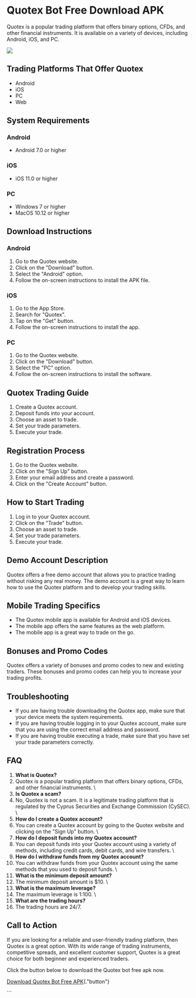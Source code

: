 # Quotex Bot Free Download APK

Quotex is a popular trading platform that offers binary options, CFDs,
and other financial instruments. It is available on a variety of
devices, including Android, iOS, and PC.

[![](https://static.quotex.io/files/1_en/300_250.jpg)](https://traff.sbs/brokerqxsignupf)

## Trading Platforms That Offer Quotex

-   Android
-   iOS
-   PC
-   Web

## System Requirements

### Android

-   Android 7.0 or higher

### iOS

-   iOS 11.0 or higher

### PC

-   Windows 7 or higher
-   MacOS 10.12 or higher

## Download Instructions

### Android

1.  Go to the Quotex website.
2.  Click on the "Download" button.
3.  Select the "Android" option.
4.  Follow the on-screen instructions to install the APK file.

### iOS

1.  Go to the App Store.
2.  Search for "Quotex".
3.  Tap on the "Get" button.
4.  Follow the on-screen instructions to install the app.

### PC

1.  Go to the Quotex website.
2.  Click on the "Download" button.
3.  Select the "PC" option.
4.  Follow the on-screen instructions to install the software.

## Quotex Trading Guide

1.  Create a Quotex account.
2.  Deposit funds into your account.
3.  Choose an asset to trade.
4.  Set your trade parameters.
5.  Execute your trade.

## Registration Process

1.  Go to the Quotex website.
2.  Click on the "Sign Up" button.
3.  Enter your email address and create a password.
4.  Click on the "Create Account" button.

## How to Start Trading

1.  Log in to your Quotex account.
2.  Click on the "Trade" button.
3.  Choose an asset to trade.
4.  Set your trade parameters.
5.  Execute your trade.

## Demo Account Description

Quotex offers a free demo account that allows you to practice trading
without risking any real money. The demo account is a great way to learn
how to use the Quotex platform and to develop your trading skills.

## Mobile Trading Specifics

-   The Quotex mobile app is available for Android and iOS devices.
-   The mobile app offers the same features as the web platform.
-   The mobile app is a great way to trade on the go.

## Bonuses and Promo Codes

Quotex offers a variety of bonuses and promo codes to new and existing
traders. These bonuses and promo codes can help you to increase your
trading profits.

## Troubleshooting

-   If you are having trouble downloading the Quotex app, make sure that
    your device meets the system requirements.
-   If you are having trouble logging in to your Quotex account, make
    sure that you are using the correct email address and password.
-   If you are having trouble executing a trade, make sure that you have
    set your trade parameters correctly.

## FAQ

1.  **What is Quotex?**
2.  Quotex is a popular trading platform that offers binary options,
    CFDs, and other financial instruments.
    \
3.  **Is Quotex a scam?**
4.  No, Quotex is not a scam. It is a legitimate trading platform that
    is regulated by the Cyprus Securities and Exchange Commission
    (CySEC).
    \
5.  **How do I create a Quotex account?**
6.  You can create a Quotex account by going to the Quotex website and
    clicking on the "Sign Up" button.
    \
7.  **How do I deposit funds into my Quotex account?**
8.  You can deposit funds into your Quotex account using a variety of
    methods, including credit cards, debit cards, and wire transfers.
    \
9.  **How do I withdraw funds from my Quotex account?**
10. You can withdraw funds from your Quotex account using the same
    methods that you used to deposit funds.
    \
11. **What is the minimum deposit amount?**
12. The minimum deposit amount is \$10.
    \
13. **What is the maximum leverage?**
14. The maximum leverage is 1:100.
    \
15. **What are the trading hours?**
16. The trading hours are 24/7.

## Call to Action

If you are looking for a reliable and user-friendly trading platform,
then Quotex is a great option. With its wide range of trading
instruments, competitive spreads, and excellent customer support, Quotex
is a great choice for both beginner and experienced traders.

Click the button below to download the Quotex bot free apk now.

[Download Quotex Bot Free
APK](\%22https://traff.sbs/quotexonelink\%22){."button"}

\`\`\`

